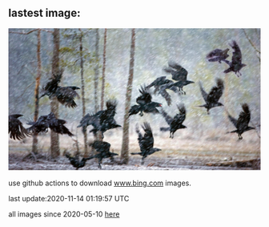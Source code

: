 ## lastest image:
![](images/RavensSnow.jpg)

use github actions to download www.bing.com images.

last update:2020-11-14 01:19:57 UTC

all images since 2020-05-10 [here](https://github.com/counter2015/bing-daily-images/tree/master/images) 
